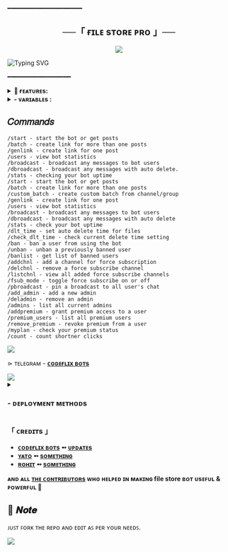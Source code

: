 ━━━━━━━━━━━━━━━━━━━━

<h2 align="center">
    ──「 ғɪʟᴇ sᴛᴏʀᴇ ᴘʀᴏ 」──
</h2>

<p align="center">
  <img src="https://graph.org/file/8581e33195ed8183a3253.jpg">
</p>


![Typing SVG](https://readme-typing-svg.herokuapp.com/?lines=FILE+SHARING+!;CREATED+BY+CODEFLIX+DEVELOPER!;A+ADVANCE+BOT+WITH+COOL+FEATURE!)
</p>

 ━━━━━━━━━━━━━━━━━



<details><summary><b>📌 ғᴇᴀᴛᴜʀᴇs:</b></summary>

<b>🚀 Key Features:</b>

• <b>Batch & Custom Batch Links:</b> Create links for one or multiple posts easily using <code>/batch</code> & <code>/custom_batch</code>  
• <b>Link Generator:</b> Instantly generate direct links with <code>/genlink</code>  
• <b>Broadcast Tools:</b> Send messages or media to all users using <code>/broadcast</code>, <code>/dbroadcast</code>, or <code>/pbroadcast</code>  
• <b>Auto File Deletion:</b> Control auto-delete with <code>/dlt_time</code> & <code>/check_dlt_time</code>  
• <b>User Management:</b> Ban/unban users and view banlist via <code>/ban</code>, <code>/unban</code>, and <code>/banlist</code>  
• <b>Multi Force Subscription:</b> Add, delete, and manage multiple Force Sub channels with <code>/addchnl</code>, <code>/delchnl</code>, <code>/listchnl</code>  
• <b>Admin Control:</b> Add or remove admins with <code>/add_admin</code>, <code>/deladmin</code>, and view list via <code>/admins</code>  
• <b>Premium System:</b> Manage premium users using <code>/addpremium</code>, <code>/remove_premium</code>, <code>/premium_users</code>, <code>/myplan</code>  
• <b>Bot Analytics:</b> Get stats and uptime via <code>/stats</code>, user info with <code>/users</code>, and database count via <code>/count</code>  
• <b>Deployment Ready:</b> Easily deploy on <b>Heroku</b> or <b>Koyeb</b> in minutes  
• <b>Token Verification:</b> Enable or disable optional secure access  

<b>✨ More features & enhancements coming soon...</b>
</details>


<details><summary><b> - ᴠᴀʀɪᴀʙʟᴇs :</b></summary>
  
## ᴠᴀʀɪᴀʙʟᴇs
* `API_HASH` Your API Hash from my.telegram.org
* `APP_ID` Your API ID from my.telegram.org
* `TG_BOT_TOKEN` Your bot token from @BotFather
* `OWNER_ID` Must enter Your Telegram Id
* `CHANNEL_ID` Your Channel ID eg:- -100xxxxxxxx
* `DATABASE_URL` Your mongo db url
* `DATABASE_NAME` Your mongo db session name
* `ADMINS` Optional: A space separated list of user_ids of Admins, they can only create links
* `START_MESSAGE` Optional: start message of bot, use HTML and <a href='https://github.com/codeflix-bots/filestore/blob/master/README.md#start_message'>fillings</a>
* `PROTECT_CONTENT` Optional: True if you need to prevent files from forwarding

### Token Variables

* `SHORTLINK_URL` = Your shortner Url ( ex. "inshorturl.com")
* `SHORTLINK_API` = Your shortner API (ex. "PUIAQBIFrydvLhIzAOeGV8yZppu")
</details>

## 𝐶𝑜𝑚𝑚𝑎𝑛𝑑𝑠

```
/start - start the bot or get posts
/batch - create link for more than one posts
/genlink - create link for one post
/users - view bot statistics
/broadcast - broadcast any messages to bot users
/dbroadcast - broadcast any messages with auto delete.
/stats - checking your bot uptime
/start - start the bot or get posts  
/batch - create link for more than one posts  
/custom_batch - create custom batch from channel/group  
/genlink - create link for one post  
/users - view bot statistics  
/broadcast - broadcast any messages to bot users  
/dbroadcast - broadcast any messages with auto delete  
/stats - check your bot uptime  
/dlt_time - set auto delete time for files  
/check_dlt_time - check current delete time setting  
/ban - ban a user from using the bot  
/unban - unban a previously banned user  
/banlist - get list of banned users  
/addchnl - add a channel for force subscription  
/delchnl - remove a force subscribe channel  
/listchnl - view all added force subscribe channels  
/fsub_mode - toggle force subscribe on or off  
/pbroadcast - pin a broadcast to all user's chat 
/add_admin - add a new admin  
/deladmin - remove an admin  
/admins - list all current admins  
/addpremium - grant premium access to a user  
/premium_users - list all premium users  
/remove_premium - revoke premium from a user  
/myplan - check your premium status  
/count - count shortner clicks  
```

<img src="https://user-images.githubusercontent.com/73097560/115834477-dbab4500-a447-11eb-908a-139a6edaec5c.gif">

</b>⋗  ᴛᴇʟᴇɢʀᴀᴍ - <b>[ᴄᴏᴅᴇғʟɪx ʙᴏᴛs](https://t.me/codeflix_bots)</b>

<img src="https://user-images.githubusercontent.com/73097560/115834477-dbab4500-a447-11eb-908a-139a6edaec5c.gif">


<details>
<summary><h3>
- <b> ᴅᴇᴘʟᴏʏᴍᴇɴᴛ ᴍᴇᴛʜᴏᴅs </b>
</h3></summary>
<h3 align="center">
    ─「 ᴅᴇᴩʟᴏʏ ᴏɴ ʜᴇʀᴏᴋᴜ 」─
</h3>

<p align="center"><a href="https://heroku.com/deploy?template=https://github.com/Codeflix-Bots/FileStore">
  <img src="https://www.herokucdn.com/deploy/button.svg" alt="Deploy On Heroku">
</a></p>
<h3 align="center">
    ─「 ᴅᴇᴩʟᴏʏ ᴏɴ ᴋᴏʏᴇʙ 」─
</h3>
<p align="center"><a href="https://app.koyeb.com/deploy?type=git&repository=github.com/Codeflix-Bots/FileStore&branch=master&name=master">
  <img src="https://www.koyeb.com/static/images/deploy/button.svg" alt="Deploy On Koyeb">
</a></p>
<h3 align="center">
    ─「 ᴅᴇᴩʟᴏʏ ᴏɴ ʀᴀɪʟᴡᴀʏ 」─
</h3>
<p align="center"><a href="https://railway.app/deploy?template=https://github.com/Codeflix-Bots/FileStore">
     <img height="45px" src="https://railway.app/button.svg">
</a></p>
<h3 align="center">
    ─「 ᴅᴇᴩʟᴏʏ ᴏɴ ʀᴇɴᴅᴇʀ 」─
</h3>
<p align="center"><a href="https://render.com/deploy?repo=https://github.com/Codeflix-Bots/FileStore">
<img src="https://render.com/images/deploy-to-render-button.svg" alt="Deploy to Render">
</a></p>
<h3 align="center">
    ─「 ᴅᴇᴩʟᴏʏ ᴏɴ ᴠᴘs 」─
</h3>
<p>
<pre>
git clone https://github.com/Codeflix-Bots/FileStore
# Install Packages
pip3 install -U -r requirements.txt
Edit info.py with variables as given below then run bot
python3 bot.py
</pre>
</p>
</details>

<h3>「 ᴄʀᴇᴅɪᴛs 」
</h3>

- <b>[ᴄᴏᴅᴇғʟɪx ʙᴏᴛs](https://t.me/codeflix_bots)  ➻  [ᴜᴘᴅᴀᴛᴇs](https://t.me/codeflix_bots) </b>
- <b>[ʏᴀᴛᴏ](https://github.com/sewxiy)  ➻  [sᴏᴍᴇᴛʜɪɴɢ](https://t.me/cosmic_freak) </b>
- <b>[ʀᴏʜɪᴛ](https://github.com/rohit3607)  ➻  [sᴏᴍᴇᴛʜɪɴɢ](https://t.me/FILE_SHARINGBOTS/17) </b>
 
<b>ᴀɴᴅ ᴀʟʟ [ᴛʜᴇ ᴄᴏɴᴛʀɪʙᴜᴛᴏʀs](https://telegram.me/codeflix-bots) ᴡʜᴏ ʜᴇʟᴩᴇᴅ ɪɴ ᴍᴀᴋɪɴɢ file store ʙᴏᴛ ᴜsᴇꜰᴜʟ & ᴩᴏᴡᴇʀꜰᴜʟ 🖤 </b>

## 📌  𝑵𝒐𝒕𝒆

ᴊᴜꜱᴛ ꜰᴏʀᴋ ᴛʜᴇ ʀᴇᴘᴏ ᴀɴᴅ ᴇᴅɪᴛ ᴀꜱ ᴘᴇʀ ʏᴏᴜʀ ɴᴇᴇᴅꜱ.

<img src="https://user-images.githubusercontent.com/73097560/115834477-dbab4500-a447-11eb-908a-139a6edaec5c.gif">
